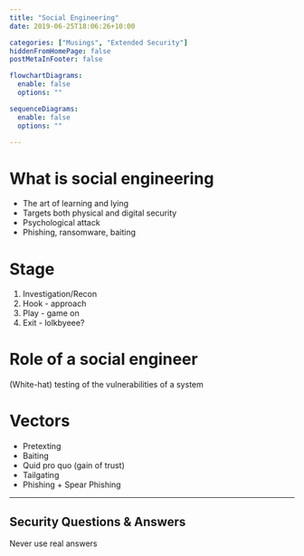 ```yaml
---
title: "Social Engineering"
date: 2019-06-25T18:06:26+10:00

categories: ["Musings", "Extended Security"]
hiddenFromHomePage: false
postMetaInFooter: false

flowchartDiagrams:
  enable: false
  options: ""

sequenceDiagrams: 
  enable: false
  options: ""

---
```


# What is social engineering

* The art of learning and lying
* Targets both physical and digital security
* Psychological attack
* Phishing, ransomware, baiting


# Stage

1) Investigation/Recon
2) Hook - approach
3) Play - game on
4) Exit - lolkbyeee?

# Role of a social engineer

(White-hat) testing of the vulnerabilities of a system


# Vectors

* Pretexting
* Baiting
* Quid pro quo (gain of trust)
* Tailgating
* Phishing + Spear Phishing

----


## Security Questions & Answers

Never use real answers
